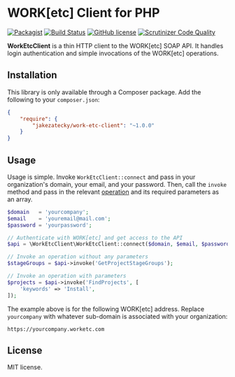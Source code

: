 # WORK[etc] Client for PHP

[![Packagist](https://img.shields.io/packagist/v/jakezatecky/work-etc-client.svg)](https://packagist.org/packages/jakezatecky/work-etc-client)
[![Build Status](https://travis-ci.org/jakezatecky/work-etc-client-php.svg?branch=master)](https://travis-ci.org/jakezatecky/work-etc-client-php)
[![GitHub license](https://img.shields.io/badge/license-MIT-blue.svg)](https://raw.githubusercontent.com/jakezatecky/work-etc-client-php/master/LICENSE.txt)
[![Scrutinizer Code Quality](https://scrutinizer-ci.com/g/jakezatecky/work-etc-client-php/badges/quality-score.png?b=master)](https://scrutinizer-ci.com/g/jakezatecky/work-etc-client-php/?branch=master)

**WorkEtcClient** is a thin HTTP client to the WORK[etc] SOAP API. It handles
login authentication and simple invocations of the WORK[etc] operations.

## Installation

This library is only available through a Composer package. Add the following to
your `composer.json`:

``` json
{
	"require": {
		"jakezatecky/work-etc-client": "~1.0.0"
	}
}
```

## Usage

Usage is simple. Invoke `WorkEtcClient::connect` and pass in your organization's
domain, your email, and your password. Then, call the `invoke` method and pass
in the relevant [operation][operation] and its required parameters as an array.

``` php
$domain   = 'yourcompany';
$email    = 'youremail@mail.com';
$password = 'yourpassword';

// Authenticate with WORK[etc] and get access to the API
$api = \WorkEtcClient\WorkEtcClient::connect($domain, $email, $password);

// Invoke an operation without any parameters
$stageGroups = $api->invoke('GetProjectStageGroups');

// Invoke an operation with parameters
$projects = $api->invoke('FindProjects', [
	'keywords' => 'Install',
]);
```

The example above is for the following WORK[etc] address. Replace `yourcompany`
with whatever sub-domain is associated with your organization:

```
https://yourcompany.worketc.com
```

## License

MIT license.

[operation]: http://admin.worketc.com/xml
